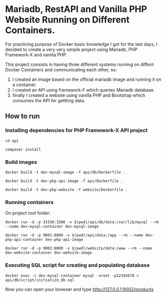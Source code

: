 # Mariadb, RestAPI and Vanilla PHP Website Running on Different Containers. 

For practicing purpose of Docker basic knowledge I got for the last days, I decided to create a very very simple project using Mariadb, PHP Framework-X and vanilla PHP.

This project consists in having three different systems running on diffent Docker Containers and communicating each other, so: 
1. I created an image based on the official mariadb image and running it on a container. 
2. I created an API using framework-F which queries Mariadb database. 
3. finally I created a website using vanilla PHP and Bootstrap which consumes the API for gettting data. 
   
## How to run

### Installing dependencies for PHP Framework-X API project
```
cd api
```
```
composer install
```

### Build images
```
docker build -t dev-mysql-image -f api/db/Dockerfile .
```
```
docker build -t dev-php-api-image -f api/Dockerfile .
```
```
docker build -t dev-php-website -f website/Dockerfile .
```

### Running containers

On project root folder:
```
docker run -d -p 33336:3306 -v $(pwd)/api/db/data:/var/lib/mysql --rm --name dev-mysql-container dev-mysql-image
```
```
docker run -d -p 9001:8080 -v $(pwd)/api/data:/app --rm --name dev-php-api-container dev-php-api-image
```
```
docker run -d -p 9002:8080 -v $(pwd)/website/data:/www --rm --name dev-website-container dev-website-image
```

### Executing SQL script for creating and populating database
```
docker exec -i dev-mysql-container mysql -uroot -p12345678 < api/db/script/initialize_db.sql
```


Now you can open your browser and type http://127.0.0.1:9002/products 
